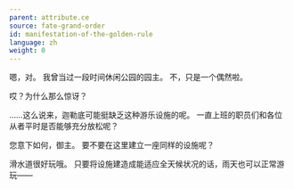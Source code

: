 ```yaml
---
parent: attribute.ce
source: fate-grand-order
id: manifestation-of-the-golden-rule
language: zh
weight: 0
---
```


嗯，对。
我曾当过一段时间休闲公园的园主。
不，只是一个偶然啦。

哎？为什么那么惊讶？

……这么说来，迦勒底可能挺缺乏这种游乐设施的呢。
一直上班的职员们和各位从者平时是否能够充分放松呢？

您意下如何，御主。
要不要在这里建立一座同样的设施呢？

滑水道很好玩哦。
只要将设施建造成能适应全天候状况的话，雨天也可以正常游玩——
